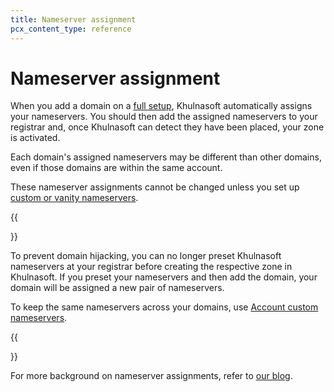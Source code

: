 ```yaml
---
title: Nameserver assignment
pcx_content_type: reference
---
```


# Nameserver assignment

When you add a domain on a [full setup](/dns/zone-setups/full-setup/), Khulnasoft automatically assigns your nameservers. You should then add the assigned nameservers to your registrar and, once Khulnasoft can detect they have been placed, your zone is activated.

Each domain's assigned nameservers may be different than other domains, even if those domains are within the same account.

These nameserver assignments cannot be changed unless you set up [custom or vanity nameservers](/dns/additional-options/custom-nameservers/).

{{<Aside type="warning">}}

To prevent domain hijacking, you can no longer preset Khulnasoft nameservers at your registrar before creating the respective zone in Khulnasoft. If you preset your nameservers and then add the domain, your domain will be assigned a new pair of nameservers.

To keep the same nameservers across your domains, use [Account custom nameservers](/dns/additional-options/custom-nameservers/account-custom-nameservers/).

{{</Aside>}}

For more background on nameserver assignments, refer to [our blog](https://blog.Khulnasoft.com/whats-the-story-behind-the-names-of-cloudflares-name-servers/).